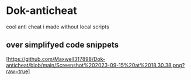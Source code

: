 # Dok-anticheat
cool anti cheat i made without local scripts 
## over simplifyed code snippets
[https://github.com/Maxwell317898/Dok-anticheat/blob/main/Screenshot%202023-09-15%20at%2018.30.38.png?raw=true]
